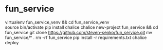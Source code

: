 # fun_service

virtualenv fun_service_venv && cd fun_service_venv<br/>
source bin/activate
pip install chalice
chalice new-project fun_service && cd fun_service
git clone https://github.com/steven-senko/fun_service.git
mv fun_service/* .
rm -rf fun_service
pip install -r requirements.txt
chalice deploy

